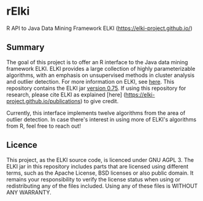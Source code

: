 # rElki
R API to Java Data Mining Framework ELKI (https://elki-project.github.io/)

## Summary
The goal of this project is to offer an R interface to the Java data mining framework ELKI. ELKI provides a large collection of highly parameterizable algorithms, with an emphasis on unsupervised methods in cluster analysis and outlier detection. For more information on ELKI, see [here](https://elki-project.github.io/). This repository contains the ELKI jar [version 0.75](https://elki-project.github.io/releases/release_notes_0.7.5). If using this repository for research, please cite ELKI as explained [here]
(https://elki-project.github.io/publications) to give credit.

Currently, this interface implements twelve algorithms from the area of outlier detection. In case there's interest in using more of ELKI's algorithms from R, feel free to reach out!

## Licence
This project, as the ELKI source code, is licenced under GNU AGPL 3. The ELKI jar in this repository includes parts that are licensed using different terms, such as the Apache License, BSD licenses or also public domain. It remains your responsibility to verify the license status when using or redistributing any of the files included. Using any of these files is WITHOUT ANY WARRANTY.
